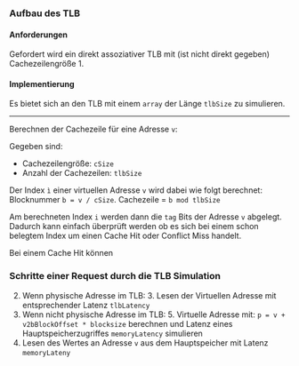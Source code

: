 ### Aufbau des TLB

#### Anforderungen

Gefordert wird ein direkt assoziativer TLB mit (ist nicht direkt gegeben) Cachezeilengröße 1.

#### Implementierung

Es bietet sich an den TLB mit einem `array` der Länge `tlbSize` zu simulieren.

---

Berechnen der Cachezeile für eine Adresse `v`:

Gegeben sind:
- Cachezeilengröße: `cSize`
- Anzahl der Cachezeilen: `tlbSize`

Der Index `ì` einer virtuellen Adresse `v` wird dabei wie folgt berechnet:
Blocknummer `b = v / cSize`. Cachezeile = `b mod tlbSize`

Am berechneten Index `i` werden dann die `tag` Bits der Adresse `v` abgelegt. Dadurch kann einfach überprüft werden ob
es sich bei einem schon belegtem Index um einen Cache Hit oder Conflict Miss handelt. 

Bei einem Cache Hit können 

### Schritte einer Request durch die TLB Simulation

2. Wenn physische Adresse im TLB:
   3. Lesen der Virtuellen Adresse mit entsprechender Latenz `tlbLatency`
4. Wenn nicht physische Adresse im TLB:
   5. Virtuelle Adresse mit: `p = v + v2bBlockOffset * blocksize` berechnen und Latenz eines Hauptspeicherzugriffes 
      `memoryLatency` simulieren
6. Lesen des Wertes an Adresse `v` aus dem Hauptspeicher mit Latenz `memoryLateny` 